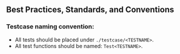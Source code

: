 ## Best Practices, Standards, and Conventions

### Testcase naming convention:
- All tests should be placed under `./testcase/<TESTNAME>`.
- All test functions should be named: `Test<TESTNAME>`.
